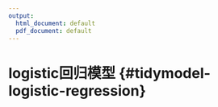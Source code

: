 ```yaml
---
output:
  html_document: default
  pdf_document: default
---
```


# logistic回归模型 {#tidymodel-logistic-regression}



